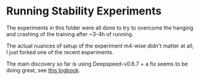 # Running Stability Experiments

The experiments in this folder were all done to try to overcome the hanging and crashing of the training after ~3-4h of running.

The actual nuances of setup of the experiment m4-wise didn't matter at all, I just forked one of the recent experiments.

The main discovery so far is using Deepspeed-v0.6.7 + a fix seems to be doing great, see [this logbook](tr_141_cm409xPMD01_scale_leap_of_faith_v5_num_workers_04/).
